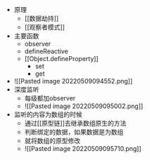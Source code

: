 - 原理
	- [[数据劫持]]
	- [[观察者模式]]
- 主要函数
	- observer
	- defineReactive
	- [[Object.defineProperty]]
		- set
		- get
- ![[Pasted image 20220509094552.png]]
- 深度监听
	- 每级都加observer
	- ![[Pasted image 20220509095002.png]]
- 监听的内容为数组的时候
	- 通过[[原型链]]去继承数组原生的方法
	- 判断绑定的数据，如果数据是为数组
	- 就将数组的原型修改
	- ![[Pasted image 20220509095710.png]]